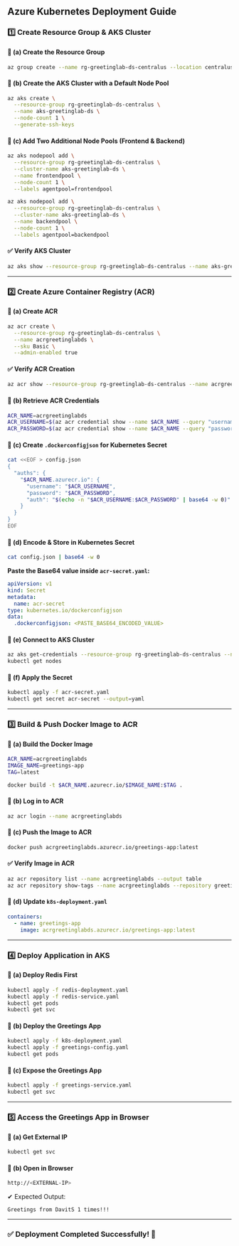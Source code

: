 ## **Azure Kubernetes Deployment Guide**

### **1️⃣ Create Resource Group & AKS Cluster**

#### 🔹 (a) Create the Resource Group
```sh
az group create --name rg-greetinglab-ds-centralus --location centralus
```

#### 🔹 (b) Create the AKS Cluster with a Default Node Pool
```sh
az aks create \
  --resource-group rg-greetinglab-ds-centralus \
  --name aks-greetinglab-ds \
  --node-count 1 \
  --generate-ssh-keys
```

#### 🔹 (c) Add Two Additional Node Pools (Frontend & Backend)
```sh
az aks nodepool add \
  --resource-group rg-greetinglab-ds-centralus \
  --cluster-name aks-greetinglab-ds \
  --name frontendpool \
  --node-count 1 \
  --labels agentpool=frontendpool

az aks nodepool add \
  --resource-group rg-greetinglab-ds-centralus \
  --cluster-name aks-greetinglab-ds \
  --name backendpool \
  --node-count 1 \
  --labels agentpool=backendpool
```

#### ✅ Verify AKS Cluster
```sh
az aks show --resource-group rg-greetinglab-ds-centralus --name aks-greetinglab-ds --query "agentPoolProfiles[].{Name:name, Count:count}"
```

---

### **2️⃣ Create Azure Container Registry (ACR)**

#### 🔹 (a) Create ACR
```sh
az acr create \
  --resource-group rg-greetinglab-ds-centralus \
  --name acrgreetinglabds \
  --sku Basic \
  --admin-enabled true
```

#### ✅ Verify ACR Creation
```sh
az acr show --resource-group rg-greetinglab-ds-centralus --name acrgreetinglabds --query "loginServer" --output tsv
```

#### 🔹 (b) Retrieve ACR Credentials
```sh
ACR_NAME=acrgreetinglabds
ACR_USERNAME=$(az acr credential show --name $ACR_NAME --query "username" --output tsv)
ACR_PASSWORD=$(az acr credential show --name $ACR_NAME --query "passwords[0].value" --output tsv)
```

#### 🔹 (c) Create `.dockerconfigjson` for Kubernetes Secret
```sh
cat <<EOF > config.json
{
  "auths": {
    "$ACR_NAME.azurecr.io": {
      "username": "$ACR_USERNAME",
      "password": "$ACR_PASSWORD",
      "auth": "$(echo -n "$ACR_USERNAME:$ACR_PASSWORD" | base64 -w 0)"
    }
  }
}
EOF
```

#### 🔹 (d) Encode & Store in Kubernetes Secret
```sh
cat config.json | base64 -w 0
```
**Paste the Base64 value inside `acr-secret.yaml`:**
```yaml
apiVersion: v1
kind: Secret
metadata:
  name: acr-secret
type: kubernetes.io/dockerconfigjson
data:
  .dockerconfigjson: <PASTE_BASE64_ENCODED_VALUE>
```

#### 🔹 (e) Connect to AKS Cluster
```sh
az aks get-credentials --resource-group rg-greetinglab-ds-centralus --name aks-greetinglab-ds
kubectl get nodes
```

#### 🔹 (f) Apply the Secret
```sh
kubectl apply -f acr-secret.yaml
kubectl get secret acr-secret --output=yaml
```

---

### **3️⃣ Build & Push Docker Image to ACR**

#### 🔹 (a) Build the Docker Image
```sh
ACR_NAME=acrgreetinglabds
IMAGE_NAME=greetings-app
TAG=latest

docker build -t $ACR_NAME.azurecr.io/$IMAGE_NAME:$TAG .
```

#### 🔹 (b) Log in to ACR
```sh
az acr login --name acrgreetinglabds
```

#### 🔹 (c) Push the Image to ACR
```sh
docker push acrgreetinglabds.azurecr.io/greetings-app:latest
```

#### ✅ Verify Image in ACR
```sh
az acr repository list --name acrgreetinglabds --output table
az acr repository show-tags --name acrgreetinglabds --repository greetings-app --output table
```

#### 🔹 (d) Update `k8s-deployment.yaml`
```yaml
containers:
  - name: greetings-app
    image: acrgreetinglabds.azurecr.io/greetings-app:latest
```

---

### **4️⃣ Deploy Application in AKS**

#### 🔹 (a) Deploy Redis First
```sh
kubectl apply -f redis-deployment.yaml
kubectl apply -f redis-service.yaml
kubectl get pods
kubectl get svc
```

#### 🔹 (b) Deploy the Greetings App
```sh
kubectl apply -f k8s-deployment.yaml
kubectl apply -f greetings-config.yaml
kubectl get pods
```

#### 🔹 (c) Expose the Greetings App
```sh
kubectl apply -f greetings-service.yaml
kubectl get svc
```

---

### **5️⃣ Access the Greetings App in Browser**
#### 🔹 (a) Get External IP
```sh
kubectl get svc
```
#### 🔹 (b) Open in Browser
```sh
http://<EXTERNAL-IP>
```
✔ Expected Output:
```
Greetings from DavitS 1 times!!!
```

---

### ✅ **Deployment Completed Successfully!** 🎉
